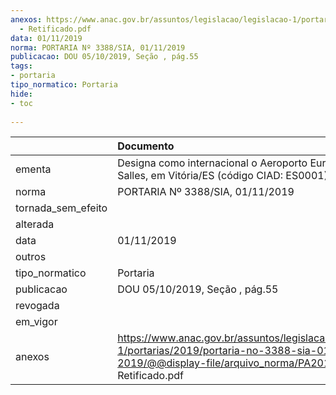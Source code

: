 ```yaml
---
anexos: https://www.anac.gov.br/assuntos/legislacao/legislacao-1/portarias/2019/portaria-no-3388-sia-01-11-2019/@@display-file/arquivo_norma/PA2019-3388
  - Retificado.pdf
data: 01/11/2019
norma: PORTARIA Nº 3388/SIA, 01/11/2019
publicacao: DOU 05/10/2019, Seção , pág.55
tags:
- portaria
tipo_normatico: Portaria
hide: 
- toc 
 
---
```


|                    | Documento                                                                                                                                                         |
|:-------------------|:------------------------------------------------------------------------------------------------------------------------------------------------------------------|
| ementa             | Designa como internacional o Aeroporto Eurico de Aguiar Salles, em Vitória/ES (código CIAD: ES0001).                                                              |
| norma              | PORTARIA Nº 3388/SIA, 01/11/2019                                                                                                                                  |
| tornada_sem_efeito |                                                                                                                                                                   |
| alterada           |                                                                                                                                                                   |
| data               | 01/11/2019                                                                                                                                                        |
| outros             |                                                                                                                                                                   |
| tipo_normatico     | Portaria                                                                                                                                                          |
| publicacao         | DOU 05/10/2019, Seção , pág.55                                                                                                                                    |
| revogada           |                                                                                                                                                                   |
| em_vigor           |                                                                                                                                                                   |
| anexos             | https://www.anac.gov.br/assuntos/legislacao/legislacao-1/portarias/2019/portaria-no-3388-sia-01-11-2019/@@display-file/arquivo_norma/PA2019-3388 - Retificado.pdf |